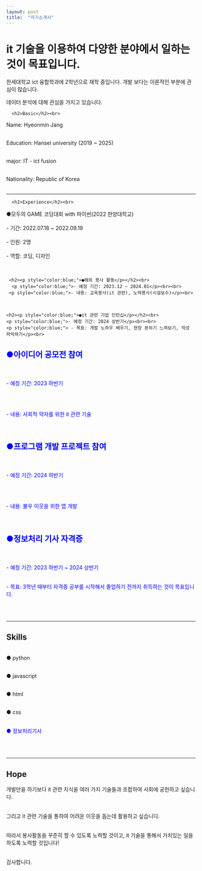 ```yaml
---
layout: post
title:  "자기소개서"
---
```

# it 기술을 이용하여 다양한 분야에서 일하는 것이 목표입니다.


한세대학교 ict 융합학과에 2학년으로 재학 중입니다. 개발 보다는 이론적인 부분에 관심이 많습니다. 

데이터 분석에 대해 관심을 가지고 있습니다.

<DOCTYPE html>
  <html>
    <head>
    </head>
    <body>
      
      
      <h2>Basic</h2><br>
<p>Name: Hyeonmin Jang<br><br>


Education: Hansei university (2019 ~ 2025)<br><br>


major: IT - ict fusion<br><br>


  Nationality: Republic of Korea<br><br></p>

<hr>

      <h2>Experience</h2><br>
<p>●모두의 GAME 코딩대회 with 파이썬(2022 한양대학교)<br><br>
- 기간: 2022.07.18 ~ 2022.09.19<br><br>
- 인원: 2명<br><br>
- 역할: 코딩, 디자인</p><br>


     <h2><p style="color:blue;">●해외 봉사 활동</p></h2><br>
      <p style="color:blue;">- 예정 기간: 2023.12 ~ 2024.01</p><br><br>
     <p style="color:blue;">- 내용: 교육봉사(it 관련), 노력봉사(시설보수)</p><br>



    <h2><p style="color:blue;">●it 관련 기업 인턴십</p></h2><br>
    <p style="color:blue;">- 예정 기간: 2024 상반기</p><br><br>
    <p style="color:blue;"> - 목표: 개발 노하우 배우기, 현장 분위기 느껴보기, 적성 파악하기</p><br>


<h2><p style="color:blue;">●아이디어 공모전 참여</p></h2><br>
<p style="color:blue;">- 예정 기간: 2023 하반기</p><br><br>
<p style="color:blue;">- 내용: 사회적 약자를 위한 it 관련 기술</p><br>

  
<h2><p style="color:blue;">●프로그램 개발 프로젝트 참여</p></h2><br>
<p style="color:blue;">- 예정 기간: 2024 하반기</p><br><br>
<p style="color:blue;">- 내용: 불우 이웃을 위한 앱 개발</p><br>


  
<h2><p style="color:blue;">●정보처리 기사 자격증</p></h2><br>
<p style="color:blue;">- 예정 기간: 2023 하반기 ~ 2024 상반기<br><br></p>
<p style="color:blue;">- 목표: 3학년 때부터 자격증 공부를 시작해서 졸업하기 전까지 취득하는 것이 목표입니다.</p><br><br>
  



<hr>
<h2>Skills</h2><br>
● python<br><br>


● javascript<br><br>


● html<br><br>


● css<br><br>



<p style="color:blue;">● 정보처리기사</p><br><br>


<hr>
<h2>Hope</h2>
<p>개발만을 하기보다 it 관련 지식을 여러 가지 기술들과 조합하여 사회에 공헌하고 싶습니다.<br><br>


그리고 it 관련 기술을 통하여 어려운 이웃을 돕는데 활용하고 싶습니다.<br><br>


따라서 봉사활동을 꾸준히 할 수 있도록 노력할 것이고, it 기술을 통해서 가치있는 일을 하도록 노력할 것입니다!<br><br>


감사합니다.</p>
  
